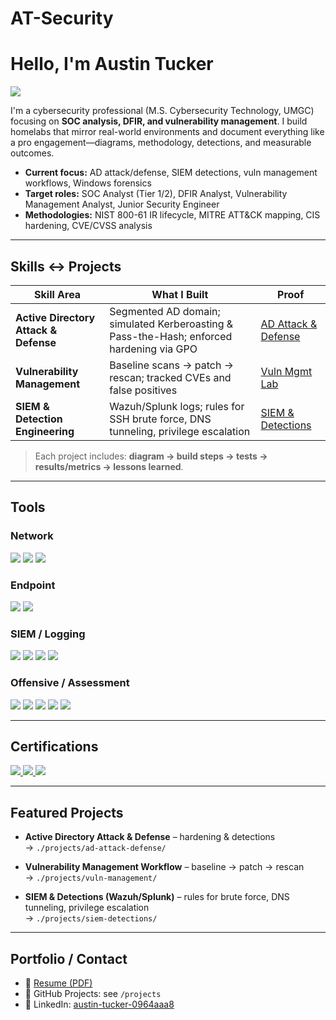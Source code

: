 # AT-Security

# Hello, I'm Austin Tucker
<a href="https://linkedin.com/in/austin-tucker-0964aaa8">
  <img src="https://img.shields.io/badge/-LinkedIn-0072b1?&style=for-the-badge&logo=linkedin&logoColor=white" />
</a>

I'm a cybersecurity professional (M.S. Cybersecurity Technology, UMGC) focusing on **SOC analysis, DFIR, and vulnerability management**. I build homelabs that mirror real-world environments and document everything like a pro engagement—diagrams, methodology, detections, and measurable outcomes.

-  **Current focus:** AD attack/defense, SIEM detections, vuln management workflows, Windows forensics
-  **Target roles:** SOC Analyst (Tier 1/2), DFIR Analyst, Vulnerability Management Analyst, Junior Security Engineer
-  **Methodologies:** NIST 800-61 IR lifecycle, MITRE ATT&CK mapping, CIS hardening, CVE/CVSS analysis

---

## Skills ↔ Projects

| Skill Area | What I Built | Proof |
|---|---|---|
| **Active Directory Attack & Defense** | Segmented AD domain; simulated Kerberoasting & Pass-the-Hash; enforced hardening via GPO | [AD Attack & Defense](./projects/ad-attack-defense/README.md) |
| **Vulnerability Management** | Baseline scans → patch → rescan; tracked CVEs and false positives | [Vuln Mgmt Lab](./projects/vuln-management/README.md) |
| **SIEM & Detection Engineering** | Wazuh/Splunk logs; rules for SSH brute force, DNS tunneling, privilege escalation | [SIEM & Detections](./projects/siem-detections/README.md) |

> Each project includes: **diagram → build steps → tests → results/metrics → lessons learned**.

---

## Tools

### Network
<div>
  <img src="https://img.shields.io/badge/-Wireshark-1679A7?&style=for-the-badge&logo=Wireshark&logoColor=white" />
  <img src="https://img.shields.io/badge/-Suricata-EF3B2D?&style=for-the-badge&logo=Suricata&logoColor=white" />
  <img src="https://img.shields.io/badge/-Zeek-777BB4?&style=for-the-badge&logo=Zeek&logoColor=white" />
</div>

### Endpoint
<div>
  <img src="https://img.shields.io/badge/-Microsoft_Defender_for_Endpoint-00A4EF?&style=for-the-badge&logo=Microsoft&logoColor=white" />
  <img src="https://img.shields.io/badge/-Velociraptor-4B275F?&style=for-the-badge&logo=Velociraptor&logoColor=white" />
</div>

### SIEM / Logging
<div>
  <img src="https://img.shields.io/badge/-Microsoft_Sentinel-0078D4?&style=for-the-badge&logo=Microsoft&logoColor=white" />
  <img src="https://img.shields.io/badge/-Splunk-000000?&style=for-the-badge&logo=Splunk&logoColor=white" />
  <img src="https://img.shields.io/badge/-Elastic-005571?&style=for-the-badge&logo=Elastic&logoColor=white" />
  <img src="https://img.shields.io/badge/-Wazuh-494949?&style=for-the-badge&logoColor=white" />
</div>

### Offensive / Assessment
<div>
  <img src="https://img.shields.io/badge/-Kali_Linux-557C94?style=for-the-badge&logo=kalilinux&logoColor=white" />
  <img src="https://img.shields.io/badge/-Nmap-4682B4?style=for-the-badge&logoColor=white" />
  <img src="https://img.shields.io/badge/-OpenVAS-3BB74E?style=for-the-badge&logoColor=white" />
  <img src="https://img.shields.io/badge/-Nessus-0A96B4?style=for-the-badge&logoColor=white" />
  <img src="https://img.shields.io/badge/-Metasploit-2A2A2A?style=for-the-badge&logoColor=white" />
</div>

---

## Certifications
<div>
  <a href="https://www.credly.com/badges/61f8acf6-6ddb-4f9d-b909-6ad3f04cef12/linked_in">
    <img src="https://img.shields.io/badge/-A%2B-4D4D4D?&style=for-the-badge&logo=CompTIA&logoColor=white" />
  </a>
  <a href="https://www.credly.com/badges/02ec147c-df2d-49a7-b3b4-4374de0dd038/linked_in?t=s9mbmm">
    <img src="https://img.shields.io/badge/-Network%2B-007ACC?&style=for-the-badge&logo=CompTIA&logoColor=white" />
  </a>
  <img src="https://img.shields.io/badge/-Security%2B-FF0000?&style=for-the-badge&logo=CompTIA&logoColor=white" />
</div>

---

## Featured Projects

- **Active Directory Attack & Defense** – hardening & detections  
  → `./projects/ad-attack-defense/`

- **Vulnerability Management Workflow** – baseline → patch → rescan  
  → `./projects/vuln-management/`

- **SIEM & Detections (Wazuh/Splunk)** – rules for brute force, DNS tunneling, privilege escalation  
  → `./projects/siem-detections/`

---

## Portfolio / Contact
- 📄 [Resume (PDF)](https://atsec94.github.io/AT-Security/resume.pdf)
- 🧰 GitHub Projects: see `/projects`
- 💬 LinkedIn: <a href="https://linkedin.com/in/austin-tucker-0964aaa8">austin-tucker-0964aaa8</a>

